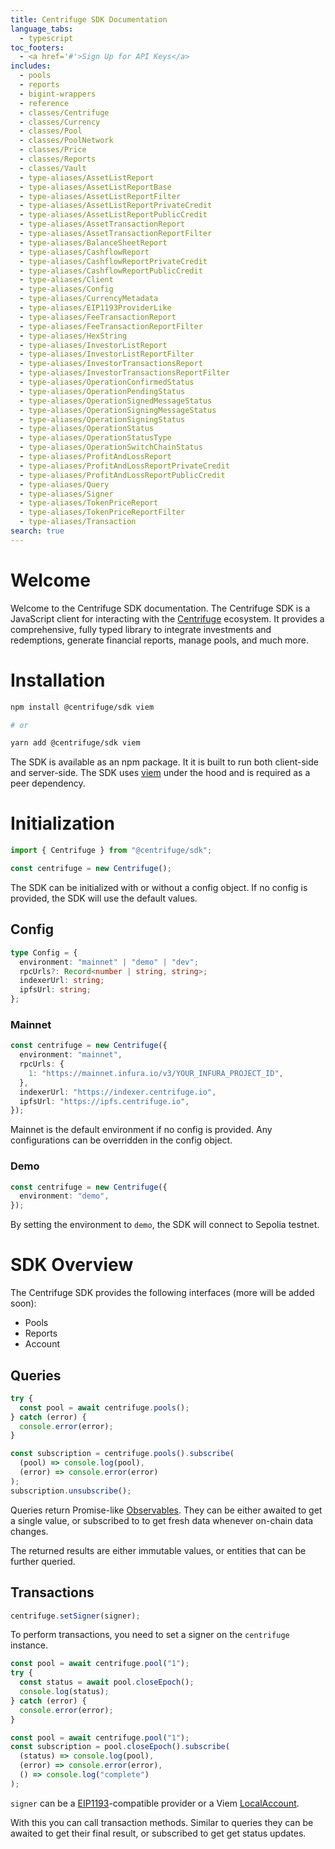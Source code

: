 ```yaml
---
title: Centrifuge SDK Documentation
language_tabs:
  - typescript
toc_footers:
  - <a href='#'>Sign Up for API Keys</a>
includes:
  - pools
  - reports
  - bigint-wrappers
  - reference
  - classes/Centrifuge
  - classes/Currency
  - classes/Pool
  - classes/PoolNetwork
  - classes/Price
  - classes/Reports
  - classes/Vault
  - type-aliases/AssetListReport
  - type-aliases/AssetListReportBase
  - type-aliases/AssetListReportFilter
  - type-aliases/AssetListReportPrivateCredit
  - type-aliases/AssetListReportPublicCredit
  - type-aliases/AssetTransactionReport
  - type-aliases/AssetTransactionReportFilter
  - type-aliases/BalanceSheetReport
  - type-aliases/CashflowReport
  - type-aliases/CashflowReportPrivateCredit
  - type-aliases/CashflowReportPublicCredit
  - type-aliases/Client
  - type-aliases/Config
  - type-aliases/CurrencyMetadata
  - type-aliases/EIP1193ProviderLike
  - type-aliases/FeeTransactionReport
  - type-aliases/FeeTransactionReportFilter
  - type-aliases/HexString
  - type-aliases/InvestorListReport
  - type-aliases/InvestorListReportFilter
  - type-aliases/InvestorTransactionsReport
  - type-aliases/InvestorTransactionsReportFilter
  - type-aliases/OperationConfirmedStatus
  - type-aliases/OperationPendingStatus
  - type-aliases/OperationSignedMessageStatus
  - type-aliases/OperationSigningMessageStatus
  - type-aliases/OperationSigningStatus
  - type-aliases/OperationStatus
  - type-aliases/OperationStatusType
  - type-aliases/OperationSwitchChainStatus
  - type-aliases/ProfitAndLossReport
  - type-aliases/ProfitAndLossReportPrivateCredit
  - type-aliases/ProfitAndLossReportPublicCredit
  - type-aliases/Query
  - type-aliases/Signer
  - type-aliases/TokenPriceReport
  - type-aliases/TokenPriceReportFilter
  - type-aliases/Transaction
search: true
---
```


# Welcome

Welcome to the Centrifuge SDK documentation. The Centrifuge SDK is a JavaScript client for interacting with the [Centrifuge](https://centrifuge.io) ecosystem. It provides a comprehensive, fully typed library to integrate investments and redemptions, generate financial reports, manage pools, and much more.

# Installation

```bash
npm install @centrifuge/sdk viem

# or

yarn add @centrifuge/sdk viem
```

The SDK is available as an npm package. It it is built to run both client-side and server-side. The SDK uses [viem](https://viem.sh/) under the hood and is required as a peer dependency.

# Initialization

```typescript
import { Centrifuge } from "@centrifuge/sdk";

const centrifuge = new Centrifuge();
```

The SDK can be initialized with or without a config object. If no config is provided, the SDK will use the default values.

## Config

```typescript
type Config = {
  environment: "mainnet" | "demo" | "dev";
  rpcUrls?: Record<number | string, string>;
  indexerUrl: string;
  ipfsUrl: string;
};
```

### Mainnet

```typescript
const centrifuge = new Centrifuge({
  environment: "mainnet",
  rpcUrls: {
    1: "https://mainnet.infura.io/v3/YOUR_INFURA_PROJECT_ID",
  },
  indexerUrl: "https://indexer.centrifuge.io",
  ipfsUrl: "https://ipfs.centrifuge.io",
});
```

Mainnet is the default environment if no config is provided. Any configurations can be overridden in the config object.

### Demo

```typescript
const centrifuge = new Centrifuge({
  environment: "demo",
});
```

By setting the environment to `demo`, the SDK will connect to Sepolia testnet.

# SDK Overview

The Centrifuge SDK provides the following interfaces (more will be added soon):

- Pools
- Reports
- Account

## Queries

```ts
try {
  const pool = await centrifuge.pools();
} catch (error) {
  console.error(error);
}
```

```js
const subscription = centrifuge.pools().subscribe(
  (pool) => console.log(pool),
  (error) => console.error(error)
);
subscription.unsubscribe();
```

Queries return Promise-like [Observables](https://rxjs.dev/guide/observable). They can be either awaited to get a single value, or subscribed to to get fresh data whenever on-chain data changes.

The returned results are either immutable values, or entities that can be further queried.

## Transactions

```js
centrifuge.setSigner(signer);
```

To perform transactions, you need to set a signer on the `centrifuge` instance.

```ts
const pool = await centrifuge.pool("1");
try {
  const status = await pool.closeEpoch();
  console.log(status);
} catch (error) {
  console.error(error);
}
```

```js
const pool = await centrifuge.pool("1");
const subscription = pool.closeEpoch().subscribe(
  (status) => console.log(pool),
  (error) => console.error(error),
  () => console.log("complete")
);
```

`signer` can be a [EIP1193](https://eips.ethereum.org/EIPS/eip-1193)-compatible provider or a Viem [LocalAccount](https://viem.sh/docs/accounts/local).

With this you can call transaction methods. Similar to queries they can be awaited to get their final result, or subscribed to get get status updates.

<!--  ## Get All Pools

```typescript
const pools = centrifuge.getAllPools(true);
```

Returns an array of all active pools when `activeOnly` is set to true.

### Parameters

| Parameter  | Type    | Description                  |
| ---------- | ------- | ---------------------------- |
| activeOnly | boolean | Filter for active pools only |

### Response

Returns an array of `PoolOverview` objects containing:

- poolName
- assetClass
- TVL
- APR
- status

## Get Single Pool

```typescript
const pool = centrifuge.pools("pool-id");
```

Returns detailed information about a specific pool.

### Parameters

| Parameter | Type   | Description                   |
| --------- | ------ | ----------------------------- |
| poolId    | string | Unique identifier of the pool |

### Pool Methods

| Method                                | Return Type      | Description                     |
| ------------------------------------- | ---------------- | ------------------------------- |
| nav()                                 | number           | Current NAV of the pool         |
| tokenInfo()                           | TokenInfo        | Current token price and APY     |
| navHistory(days)                      | HistoricalData[] | Historical NAV data             |
| tokenPriceHistory(days)               | HistoricalData[] | Historical token price data     |
| keyMetrics()                          | KeyMetrics       | Key performance metrics         |
| getPoolStructure()                    | PoolStructure    | Pool structure details          |
| getFees()                             | PoolFees         | Pool fee information            |
| issuer()                              | IssuerInfo       | Pool issuer information         |
| reports(days)                         | Reports          | Pool reports including cashflow |
| transactions(type?, days?)            | Transactions     | Pool transactions               |
| assetSummary()                        | AssetSummary     | Summary of pool assets          |
| assets(status?, type?, maturityDate?) | Asset[]          | List of pool assets             |
| asset(assetId)                        | Asset            | Single asset details            |

## Pool Operations

### Invest

```typescript
const result = pool.invest(1000, "controller", "ethereum", web3Provider);
```

Invest in a pool with the specified amount.

### Parameters

| Parameter    | Type   | Description            |
| ------------ | ------ | ---------------------- |
| amount       | number | Investment amount      |
| controller   | string | Controller address     |
| network      | string | Network identifier     |
| web3Provider | any    | Web3 provider instance |

### Claim Deposit

```typescript
const claim = pool.claimDeposit(1000, "controller", "ethereum", web3Provider);
```

Claim deposited funds from a pool.

### Redeem

```typescript
const redemption = pool.redeem(1000, "controller", "ethereum", web3Provider);
```

Redeem tokens from a pool.

# Assets

## Get Asset Details

```typescript
const asset = pool.asset("asset-id");
```

Get detailed information about a specific asset.

### Asset Methods

| Method            | Return Type          | Description                           |
| ----------------- | -------------------- | ------------------------------------- |
| metrics()         | AssetMetrics         | Asset metrics including maturity date |
| pricing()         | AssetPricing         | Asset pricing information             |
| holdings()        | AssetHoldings        | Asset holdings details                |
| history(filters?) | TransactionHistory[] | Asset transaction history             |

# Investor

## Check Whitelist Status

```typescript
const isWhitelisted = centrifuge
  .investor("address")
  .isWhitelisted("wallet-address");
```

Check if a wallet address is whitelisted.

## Get Investor Position

```typescript
const position = centrifuge.investor("address").position("pool-id");
```

Get investor position in a specific pool.

## Get Transaction History

```typescript
const history = centrifuge.investor("address").transactionHistory(30);
```

Get investor transaction history for the specified number of days.

# Error Handling

The SDK uses standard error handling. All methods may throw exceptions that should be handled appropriately in your application.

```typescript
try {
  const pool = centrifuge.pools("pool-id");
} catch (error) {
  console.error("Error fetching pool:", error);
}
``` -->

